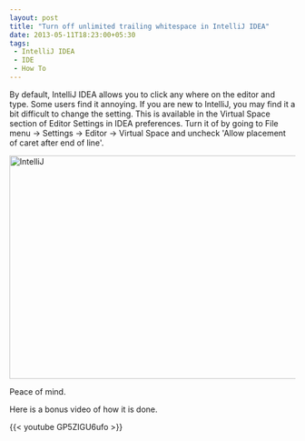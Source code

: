 ```yaml
---
layout: post
title: "Turn off unlimited trailing whitespace in IntelliJ IDEA"
date: 2013-05-11T18:23:00+05:30
tags:
 - IntelliJ IDEA
 - IDE
 - How To
---
```


By default, IntelliJ IDEA allows you to click any where on the editor and type.
Some users find it annoying. If you are new to IntelliJ, you may find it a bit
difficult to change the setting. This is available in the Virtual Space section
of Editor Settings in IDEA preferences. Turn it of by going to File menu -&gt;
Settings -&gt; Editor -&gt; Virtual Space and uncheck 'Allow placement of caret
after end of line'.

<img
src="https://1.bp.blogspot.com/-0TweG1pBNgI/UY4vGJ-mWuI/AAAAAAAAEBg/MUTHKRLU6g0/s1600/Screen+Shot+2013-05-11+at+4.07.26+PM.png"
alt="IntelliJ"
width="640" height="393"/>

Peace of mind.

Here is a bonus video of how it is done.

{{< youtube GP5ZIGU6ufo >}}

